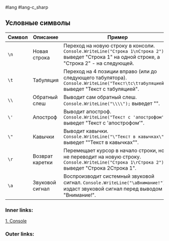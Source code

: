 #lang #lang-c_sharp

## Условные символы

|**Символ**|**Описание**|**Пример**|
|---|---|---|
|`\n`|Новая строка|Переход на новую строку в консоли. `Console.WriteLine("Строка 1\nСтрока 2");` выведет "Строка 1" на одной строке, а "Строка 2" - на следующей.|
|`\t`|Табуляция|Переход на 4 позиции вправо (или до следующего табулятора). `Console.WriteLine("Текст\tс\tтабуляцией");` выведет "Текст с табуляцией".|
|`\\`|Обратный слеш|Выводит сам обратный слеш. `Console.WriteLine("\\\\");` выведет "\".|
|`\'`|Апостроф|Выводит апостроф. `Console.WriteLine("Текст с 'апострофом'");` выведет "Текст с 'апострофом'".|
|`\"`|Кавычки|Выводит кавычки. `Console.WriteLine("\"Текст в кавычках\"");` выведет ""Текст в кавычках"".|
|`\r`|Возврат каретки|Перемещает курсор в начало строки, но не переводит на новую строку. `Console.WriteLine("Строка 1\rСтрока 2");` выведет "Строка 2Строка 1".|
|`\a`|Звуковой сигнал|Воспроизводит системный звуковой сигнал. `Console.WriteLine("\aВнимание!");` издаст звуковой сигнал перед выводом "Внимание!".|

### Inner links:
[1. Console](1.%20Languages/C-sharp/0.%20Введение/4.%20Консоль/1.%20Console.md)


### Outer links:


